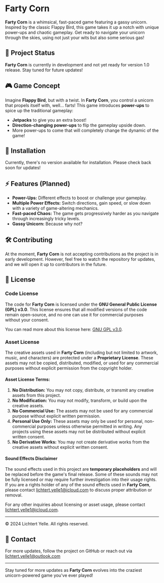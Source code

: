 # Farty Corn

**Farty Corn** is a whimsical, fast-paced game featuring a gassy unicorn. Inspired by the classic Flappy Bird, this game takes it up a notch with unique power-ups and chaotic gameplay. Get ready to navigate your unicorn through the skies, using not just your wits but also some serious gas!

## 🚀 Project Status
**Farty Corn** is currently in development and not yet ready for version 1.0 release. Stay tuned for future updates!

## 🎮 Game Concept
Imagine **Flappy Bird**, but with a twist. In **Farty Corn**, you control a unicorn that propels itself with, well... farts! This game introduces **power-ups** to spice up the traditional gameplay:

- **Jetpacks** to give you an extra boost!
- **Direction-changing power-ups** to flip the gameplay upside down.
- More power-ups to come that will completely change the dynamic of the game!

## 🔧 Installation
Currently, there's no version available for installation. Please check back soon for updates!

## ⚡ Features (Planned)
- **Power-Ups:** Different effects to boost or challenge your gameplay.
- **Multiple Power Effects:** Switch directions, gain speed, or slow down with a variety of game-altering mechanics.
- **Fast-paced Chaos:** The game gets progressively harder as you navigate through increasingly tricky levels.
- **Gassy Unicorn:** Because why not?

## 🛠️ Contributing
At the moment, **Farty Corn** is not accepting contributions as the project is in early development. However, feel free to watch the repository for updates, and we will open it up to contributors in the future.

## 📜 License

### Code License
The code for **Farty Corn** is licensed under the **GNU General Public License (GPL) v3.0**. This license ensures that all modified versions of the code remain open-source, and no one can use it for commercial purposes without your consent.

You can read more about this license here: [GNU GPL v3.0](https://www.gnu.org/licenses/gpl-3.0.html).

### Asset License
The creative assets used in **Farty Corn** (including but not limited to artwork, music, and characters) are protected under a **Proprietary License**. These assets may not be copied, distributed, modified, or used for any commercial purposes without explicit permission from the copyright holder.

#### Asset License Terms:
1. **No Distribution:** You may not copy, distribute, or transmit any creative assets from this project.
2. **No Modification:** You may not modify, transform, or build upon the creative assets.
3. **No Commercial Use:** The assets may not be used for any commercial purpose without explicit written permission.
4. **Personal Use Only:** These assets may only be used for personal, non-commercial purposes unless otherwise permitted in writing. Any projects using these assets may not be distributed without explicit written consent. 
5. **No Derivative Works:** You may not create derivative works from the creative assets without explicit written consent.

#### Sound Effects Disclaimer
The sound effects used in this project are **temporary placeholders** and will be replaced before the game's final release. Some of these sounds may not be fully licensed or may require further investigation into their usage rights. If you are a rights holder of any of the sound effects used in **Farty Corn**, please contact lichtert.yelle1@icloud.com to discuss proper attribution or removal.

For any other inquiries about licensing or asset usage, please contact lichtert.yelle1@icloud.com.

---

© 2024 Lichtert Yelle. All rights reserved.

## 👋 Contact
For more updates, follow the project on GitHub or reach out via lichtert.yelle1@outlook.com

---
Stay tuned for more updates as **Farty Corn** evolves into the craziest unicorn-powered game you've ever played!
